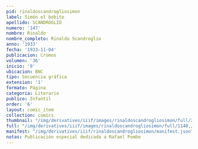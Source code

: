 ```yaml
---
pid: rinaldoscandrogliosimon
label: Simón el bobito
apellido: SCANDROGLIO
numero: '147'
nombre: Rinaldo
nombre_completo: Rinaldo Scandroglio
anno: '1933'
fecha: '1933-11-04'
publicacion: Cromos
volumen: '36'
inicio: '9'
ubicacion: BNC
tipo: Secuencia gráfica
extension: '1'
formato: Página
categoria: Literario
publico: Infantil
order: '6'
layout: comic_item
collection: comics
thumbnail: "/img/derivatives/iiif/images/rinaldoscandrogliosimon/full/250,/0/default.jpg"
full: "/img/derivatives/iiif/images/rinaldoscandrogliosimon/full/1140,/0/default.jpg"
manifest: "/img/derivatives/iiif/rinaldoscandrogliosimon/manifest.json"
notas: Publicación especial dedicada a Rafael Pombo
---
```

